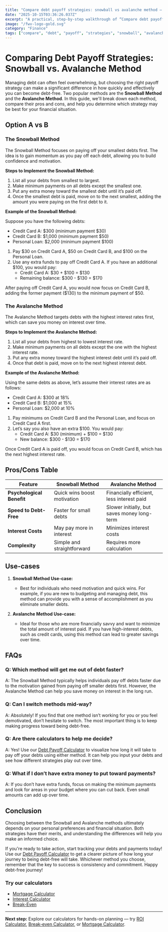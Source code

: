```yaml
---
title: "Compare debt payoff strategies: snowball vs avalanche method — Complete Guide"
date: "2025-10-15T03:36:26.037Z"
excerpt: "A practical, step-by-step walkthrough of “Compare debt payoff strategies: snowball vs avalanche method”."
image: "/fwv-logo-gold.svg"
category: "Finance"
tags: ["compare", "debt", "payoff", "strategies", "snowball", "avalanche", "method"]
---
```


# Comparing Debt Payoff Strategies: Snowball vs. Avalanche Method

Managing debt can often feel overwhelming, but choosing the right payoff strategy can make a significant difference in how quickly and effectively you can become debt-free. Two popular methods are the **Snowball Method** and the **Avalanche Method**. In this guide, we'll break down each method, compare their pros and cons, and help you determine which strategy may be best for your financial situation.

## Option A vs B

### The Snowball Method

The Snowball Method focuses on paying off your smallest debts first. The idea is to gain momentum as you pay off each debt, allowing you to build confidence and motivation.

**Steps to Implement the Snowball Method:**

1. List all your debts from smallest to largest.
2. Make minimum payments on all debts except the smallest one.
3. Put any extra money toward the smallest debt until it’s paid off.
4. Once the smallest debt is paid, move on to the next smallest, adding the amount you were paying on the first debt to it.

**Example of the Snowball Method:**

Suppose you have the following debts:

- Credit Card A: $300 (minimum payment $30)
- Credit Card B: $1,000 (minimum payment $50)
- Personal Loan: $2,000 (minimum payment $100)

1. Pay $30 on Credit Card A, $50 on Credit Card B, and $100 on the Personal Loan.
2. Use any extra funds to pay off Credit Card A. If you have an additional $100, you would pay:
   - Credit Card A: $30 + $100 = $130
   - Remaining balance: $300 - $130 = $170

After paying off Credit Card A, you would now focus on Credit Card B, adding the former payment ($130) to the minimum payment of $50.

### The Avalanche Method

The Avalanche Method targets debts with the highest interest rates first, which can save you money on interest over time.

**Steps to Implement the Avalanche Method:**

1. List all your debts from highest to lowest interest rate.
2. Make minimum payments on all debts except the one with the highest interest rate.
3. Put any extra money toward the highest interest debt until it’s paid off.
4. Once that debt is paid, move on to the next highest interest debt.

**Example of the Avalanche Method:**

Using the same debts as above, let’s assume their interest rates are as follows:

- Credit Card A: $300 at 18%
- Credit Card B: $1,000 at 15%
- Personal Loan: $2,000 at 10%

1. Pay minimums on Credit Card B and the Personal Loan, and focus on Credit Card A first.
2. Let’s say you also have an extra $100. You would pay:
   - Credit Card A: $30 (minimum) + $100 = $130
   - New balance: $300 - $130 = $170

Once Credit Card A is paid off, you would focus on Credit Card B, which has the next highest interest rate.

## Pros/Cons Table

| Feature                     | Snowball Method                           | Avalanche Method                           |
|-----------------------------|------------------------------------------|-------------------------------------------|
| **Psychological Benefit**    | Quick wins boost motivation              | Financially efficient, less interest paid |
| **Speed to Debt-Free**      | Faster for small debts                   | Slower initially, but saves money long-term |
| **Interest Costs**          | May pay more in interest                 | Minimizes interest costs                   |
| **Complexity**              | Simple and straightforward               | Requires more calculation                  |

## Use-cases

1. **Snowball Method Use-case:**
   - Best for individuals who need motivation and quick wins. For example, if you are new to budgeting and managing debt, this method can provide you with a sense of accomplishment as you eliminate smaller debts.

2. **Avalanche Method Use-case:**
   - Ideal for those who are more financially savvy and want to minimize the total amount of interest paid. If you have high-interest debts, such as credit cards, using this method can lead to greater savings over time.

## FAQs

### Q: Which method will get me out of debt faster?
A: The Snowball Method typically helps individuals pay off debts faster due to the motivation gained from paying off smaller debts first. However, the Avalanche Method can help you save money on interest in the long run.

### Q: Can I switch methods mid-way?
A: Absolutely! If you find that one method isn’t working for you or you feel demotivated, don’t hesitate to switch. The most important thing is to keep making progress toward being debt-free.

### Q: Are there calculators to help me decide?
A: Yes! Use our [Debt Payoff Calculator](/calculators) to visualize how long it will take to pay off your debts using either method. It can help you input your debts and see how different strategies play out over time.

### Q: What if I don’t have extra money to put toward payments?
A: If you don’t have extra funds, focus on making the minimum payments and look for areas in your budget where you can cut back. Even small amounts can add up over time.

## Conclusion

Choosing between the Snowball and Avalanche methods ultimately depends on your personal preferences and financial situation. Both strategies have their merits, and understanding the differences will help you make an informed choice.

If you're ready to take action, start tracking your debts and payments today! Use our [Debt Payoff Calculator](/calculators) to get a clearer picture of how long your journey to being debt-free will take. Whichever method you choose, remember that the key to success is consistency and commitment. Happy debt-free journey!



### Try our calculators
- [Mortgage Calculator](/calculators)
- [Interest Calculator](/calculators)
- [Break-Even](/calculators)


---
**Next step:** Explore our calculators for hands-on planning — try [ROI Calculator](/calculators), [Break-even Calculator](/calculators), or [Mortgage Calculator](/calculators).


<script type="application/ld+json">
{
  "@context": "https://schema.org",
  "@type": "Article",
  "headline": "Compare debt payoff strategies: snowball vs avalanche method — Complete Guide",
  "description": "A practical, step-by-step walkthrough of “Compare debt payoff strategies: snowball vs avalanche method”.",
  "author": {
    "@type": "Organization",
    "name": "Foster Wealth Ventures"
  },
  "datePublished": "2025-10-15T03:35:58.417Z",
  "image": "/fwv-logo-gold.svg"
}
</script>


<script type="application/ld+json">
{ "@context":"https://schema.org", "@type":"FAQPage", "mainEntity": [] }
</script>
